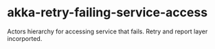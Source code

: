 akka-retry-failing-service-access
=================================

Actors hierarchy for accessing service that fails. Retry and report layer incorported.
